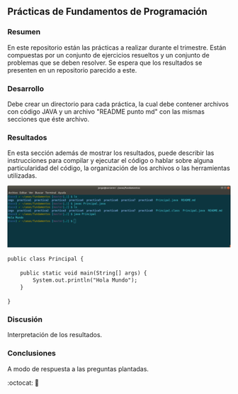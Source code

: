 ## Prácticas de Fundamentos de Programación

### Resumen
En este repositorio están las prácticas a realizar durante el trimestre. Están compuestas por un conjunto de ejercicios resueltos y un conjunto de problemas que se deben resolver. Se espera que los resultados se presenten en un repositorio parecido a este.

### Desarrollo
Debe crear un directorio para cada práctica, la cual debe contener archivos con código JAVA y un archivo "README punto md" con las mismas secciones que éste archivo.

### Resultados
En esta sección además de mostrar los resultados, puede describir las instrucciones para compilar y ejecutar el código o hablar sobre alguna particularidad del código, la organización de los archivos o las herramientas utilizadas.

![res1](./imgs/res1.png "resultado 1")

~~~
public class Principal {

	public static void main(String[] args) {		
		System.out.println("Hola Mundo");
	}

}
~~~


### Discusión

Interpretación de los resultados.

### Conclusiones

A modo de respuesta a las preguntas plantadas.


:octocat: :metal: 
